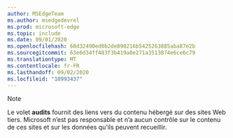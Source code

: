 ```yaml
---
author: MSEdgeTeam
ms.author: msedgedevrel
ms.prod: microsoft-edge
ms.topic: include
ms.date: 09/01/2020
ms.openlocfilehash: 68d32490ed0b2de890216b5425263885aba87e2b
ms.sourcegitcommit: 63e6d34ff483f3b419a0e271a3513874e6ce6c79
ms.translationtype: MT
ms.contentlocale: fr-FR
ms.lasthandoff: 09/02/2020
ms.locfileid: "10993437"
---
```

> [!NOTE]
> Le volet **audits** fournit des liens vers du contenu hébergé sur des sites Web tiers.  Microsoft n’est pas responsable et n’a aucun contrôle sur le contenu de ces sites et sur les données qu’ils peuvent recueillir.  
> 

<!-- image links -->  

<!-- links -->  
